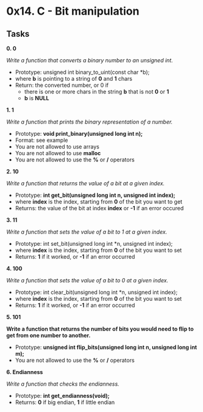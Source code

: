 # 0x14. C - Bit manipulation

## Tasks

**0. 0**

*Write a function that converts a binary number to an unsigned int.*
   - Prototype: unsigned int binary_to_uint(const char *b);
   - where **b** is pointing to a string of **0** and **1** chars
   - Return: the converted number, or 0 if
       - there is one or more chars in the string **b** that is not **0** or **1**
       - **b** is **NULL**

**1. 1**

*Write a function that prints the binary representation of a number.*
   - Prototype: **void print_binary(unsigned long int n);**
   - Format: see example
   - You are not allowed to use arrays
   - You are not allowed to use **malloc**
   - You are not allowed to use the **%** or **/** operators

**2. 10**

*Write a function that returns the value of a bit at a given index.*
   - Prototype: **int get_bit(unsigned long int n, unsigned int index);**
   - where **index** is the index, starting from **0** of the bit you want to get
   - Returns: the value of the bit at index **index** or **-1** if an error occured


**3. 11**

*Write a function that sets the value of a bit to 1 at a given index.*
   - Prototype: int set_bit(unsigned long int *n, unsigned int index);
   - where **index** is the index, starting from **0** of the bit you want to set
   - Returns: **1** if it worked, or **-1** if an error occurred


**4. 100**

*Write a function that sets the value of a bit to 0 at a given index.*
   - Prototype: int clear_bit(unsigned long int *n, unsigned int index);
   - where **index** is the index, starting from **0** of the bit you want to set
   - Returns: **1** if it worked, or **-1** if an error occurred

**5. 101**

**Write a function that returns the number of bits you would need to flip to get from one number to another.**
   - Prototype: **unsigned int flip_bits(unsigned long int n, unsigned long int m);**
   - You are not allowed to use the **%** or **/** operators


**6. Endianness**

*Write a function that checks the endianness.*
   - Prototype: **int get_endianness(void);**
   - Returns: **0** if big endian, **1** if little endian

